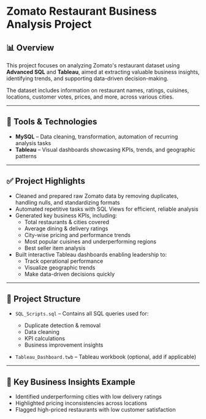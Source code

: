 # Zomato Restaurant Business Analysis Project

## 📊 Overview

This project focuses on analyzing Zomato's restaurant dataset using **Advanced SQL** and **Tableau**, aimed at extracting valuable business insights, identifying trends, and supporting data-driven decision-making.

The dataset includes information on restaurant names, ratings, cuisines, locations, customer votes, prices, and more, across various cities.

---

## 🔧 Tools & Technologies

- **MySQL** – Data cleaning, transformation, automation of recurring analysis tasks
- **Tableau** – Visual dashboards showcasing KPIs, trends, and geographic patterns

---

## ✅ Project Highlights

- Cleaned and prepared raw Zomato data by removing duplicates, handling nulls, and standardizing formats
- Automated repetitive tasks with SQL Views for efficient, reliable analysis
- Generated key business KPIs, including:
  - Total restaurants & cities covered
  - Average dining & delivery ratings
  - City-wise pricing and performance trends
  - Most popular cuisines and underperforming regions
  - Best seller item analysis
- Built interactive Tableau dashboards enabling leadership to:
  - Track operational performance
  - Visualize geographic trends
  - Make data-driven decisions quickly

---

## 📁 Project Structure

- `SQL_Scripts.sql` – Contains all SQL queries used for:
  - Duplicate detection & removal
  - Data cleaning
  - KPI calculations
  - Business improvement insights

- `Tableau_Dashboard.twb` – Tableau workbook (optional, add if applicable)

---

## 🎯 Key Business Insights Example

- Identified underperforming cities with low delivery ratings  
- Highlighted pricing inconsistencies across locations  
- Flagged high-priced restaurants with low customer satisfaction  





